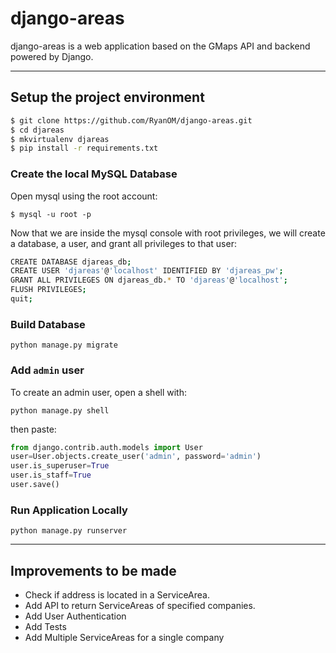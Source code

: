 # django-areas
django-areas is a web application based on the GMaps API and backend powered by Django.

---

## Setup the project environment

```bash
$ git clone https://github.com/RyanOM/django-areas.git
$ cd djareas
$ mkvirtualenv djareas
$ pip install -r requirements.txt
```

### Create the local MySQL Database

Open mysql using the root account:

```
$ mysql -u root -p
```

Now that we are inside the mysql console with root privileges, we will create a database, a user, and grant all privileges to that user:

```bash
CREATE DATABASE djareas_db;
CREATE USER 'djareas'@'localhost' IDENTIFIED BY 'djareas_pw';
GRANT ALL PRIVILEGES ON djareas_db.* TO 'djareas'@'localhost';
FLUSH PRIVILEGES;
quit;
```

### Build Database
````
python manage.py migrate
````

### Add `admin` user

To create an admin user, open a shell with:

```
python manage.py shell
```

then paste:

```py
from django.contrib.auth.models import User
user=User.objects.create_user('admin', password='admin')
user.is_superuser=True
user.is_staff=True
user.save()
```


### Run Application Locally

```
python manage.py runserver
```

---
## Improvements to be made
 - Check if address is located in a ServiceArea.
 - Add API to return ServiceAreas of specified companies.
 - Add User Authentication
 - Add Tests
 - Add Multiple ServiceAreas for a single company
